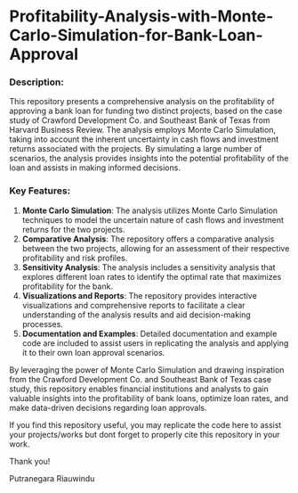 # Profitability-Analysis-with-Monte-Carlo-Simulation-for-Bank-Loan-Approval

### Description:
This repository presents a comprehensive analysis on the profitability of approving a bank loan for funding two distinct projects, based on the case study of Crawford Development Co. and Southeast Bank of Texas from Harvard Business Review. The analysis employs Monte Carlo Simulation, taking into account the inherent uncertainty in cash flows and investment returns associated with the projects. By simulating a large number of scenarios, the analysis provides insights into the potential profitability of the loan and assists in making informed decisions.

### Key Features:
1. **Monte Carlo Simulation**: The analysis utilizes Monte Carlo Simulation techniques to model the uncertain nature of cash flows and investment returns for the two projects.
2. **Comparative Analysis**: The repository offers a comparative analysis between the two projects, allowing for an assessment of their respective profitability and risk profiles.
3. **Sensitivity Analysis**: The analysis includes a sensitivity analysis that explores different loan rates to identify the optimal rate that maximizes profitability for the bank.
4. **Visualizations and Reports**: The repository provides interactive visualizations and comprehensive reports to facilitate a clear understanding of the analysis results and aid decision-making processes.
5. **Documentation and Examples**: Detailed documentation and example code are included to assist users in replicating the analysis and applying it to their own loan approval scenarios.

By leveraging the power of Monte Carlo Simulation and drawing inspiration from the Crawford Development Co. and Southeast Bank of Texas case study, this repository enables financial institutions and analysts to gain valuable insights into the profitability of bank loans, optimize loan rates, and make data-driven decisions regarding loan approvals.

If you find this repository useful, you may replicate the code here to assist your projects/works but dont forget to properly cite this repository in your work.

Thank you!

Putranegara Riauwindu
